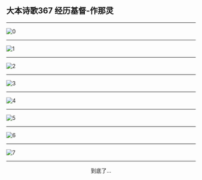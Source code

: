 
## 大本诗歌367 经历基督-作那灵
        
<div id="aplayer0"></div>

---

<img alt="0" data-original="/data/d0367/0.png">

---

<img alt="1" data-original="/data/d0367/1.png">

---

<img alt="2" data-original="/data/d0367/2.png">

---

<img alt="3" data-original="/data/d0367/3.png">

---

<img alt="4" data-original="/data/d0367/4.png">

---

<img alt="5" data-original="/data/d0367/5.png">

---

<img alt="6" data-original="/data/d0367/6.png">

---

<img alt="7" data-original="/data/d0367/7.png">

---

<p style="text-align: center">到底了...</p>

<script src="/js/dist-view.js"></script>

<script>
MAIN.id = 'd0367';
        
const ap0 = new APlayer({
    container: document.getElementById('aplayer0'),
    volume: 1,
    loop: 'none',
    preload: 'none',
    audio: [{
        name: '大本诗歌367.mp3',
        artist: '大本诗歌',
        url: 'https://res.wx.qq.com/voice/getvoice?mediaid=MzI0NTk3MDM5M18yMjQ3NDkyMDMw',
        cover: '/favicon'
    }]
});
</script>
